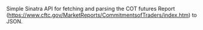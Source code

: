 Simple Sinatra API for fetching and parsing the COT futures Report (https://www.cftc.gov/MarketReports/CommitmentsofTraders/index.htm) to JSON.

